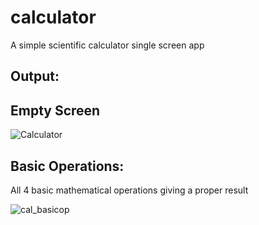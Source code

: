# calculator

A simple scientific calculator single screen app

## Output:

## Empty Screen
![Calculator](https://github.com/LakshmanS27/Scientific_Calculator/assets/113196532/ee816361-e84e-49b2-988b-a143e3e104c1)

## Basic Operations:

All 4 basic mathematical operations giving a proper result

![cal_basicop](https://github.com/LakshmanS27/Scientific_Calculator/assets/113196532/4e5128c7-463b-42b4-8386-596b996c3ab2)
